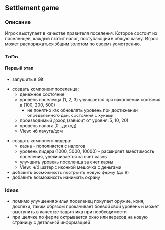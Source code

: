 ## Settlement game
### Описание
Игрок выступает в качестве правителя поселения. Которое состоит из поселенцев, каждый платит налог, поступающий в общую казну. Игрок может распоряжаться общим золотом по своему усмотрению.

### ToDo
#### Первый этап
- запушить в Git
+ создать компонент поселенца:
  + денежное состояние
  + уровень поселенца (1, 2, 3) улучшается при накоплении состяния в (100, 200, 500)
    + не понятно как обновлять уровень при достижении определенного ден. состояния с хуками
  + производимый доход (зависит от уровня: 5, 10, 20)
  + уровень налога (0...доход)
  + View: чб лачуга/дом
- создать компонент лидера:
  - казна - пополняется с налогов
  - уровень лидера (1000, 5000, 10000) - расширяет вместимость поселения, увеличивается за счет казны
  - улучшить уровень поселенца за счет казны
  + View: ч/б шатер с иконкой мешочка с деньгами
- добавить возможность построить новую ферму (до 6)
- добавить возможность нанимать охрану
  
### Ideas
- помимо улучшения жилья поселенец покупает оружие, коня, доспехи, таким образом
  прокачивает боевой свой уровень и может выступить в качестве защитника при необходимости
- при щелчке по ферме октрывается окно или переход на новую страницу с детальной информацией